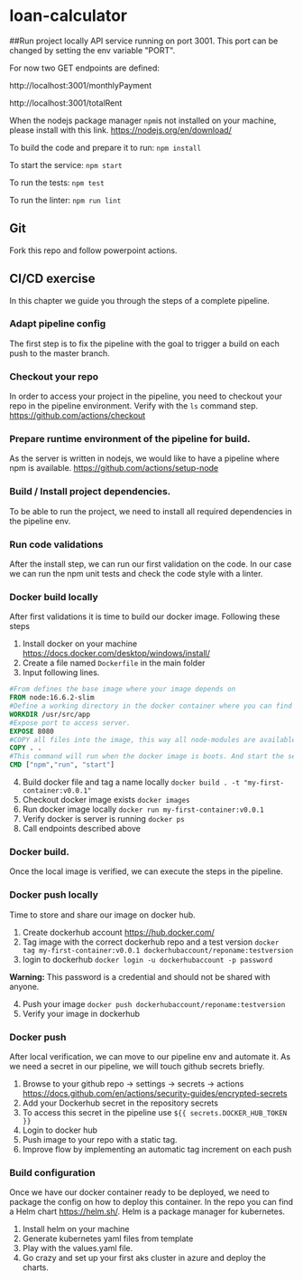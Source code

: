 # loan-calculator

##Run project locally
API service running on port 3001. This port can be changed by setting the env variable "PORT".

For now two GET endpoints are defined:

http://localhost:3001/monthlyPayment

http://localhost:3001/totalRent

When the nodejs package manager `npm`is not installed on your machine, please install with this link.
https://nodejs.org/en/download/

To build the code and prepare it to run:
`npm install`


To start the service:
`npm start`


To run the tests:
`npm test`


To run the linter:
`npm run lint`

## Git
Fork this repo and follow powerpoint actions.

## CI/CD exercise
In this chapter we guide you through the steps of a complete pipeline. 

### Adapt pipeline config
The first step is to fix the pipeline with the goal to trigger a build on each push to the master branch.

### Checkout your repo
In order to access your project in the pipeline, you need to checkout your repo in the pipeline environment. Verify with the `ls` command step.
https://github.com/actions/checkout

### Prepare runtime environment of the pipeline for build.
As the server is written in nodejs, we would like to have a pipeline where npm is available.
https://github.com/actions/setup-node

### Build / Install project dependencies.
To be able to run the project, we need to install all required dependencies in the pipeline env.

### Run code validations
After the install step, we can run our first validation on the code. 
In our case we can run the npm unit tests and check the code style with a linter.

### Docker build locally
After first validations it is time to build our docker image. Following these steps
1) Install docker on your machine https://docs.docker.com/desktop/windows/install/
2) Create a file named `Dockerfile` in the main folder
3) Input following lines.
```dockerfile
#From defines the base image where your image depends on
FROM node:16.6.2-slim
#Define a working directory in the docker container where you can find the code later on.
WORKDIR /usr/src/app
#Expose port to access server. 
EXPOSE 8080
#COPY all files into the image, this way all node-modules are available and you can immediately run the code
COPY . .
#This command will run when the docker image is boots. And start the server.
CMD ["npm","run", "start"]
```
4) Build docker file and tag a name locally `docker build . -t "my-first-container:v0.0.1"`
5) Checkout docker image exists `docker images`
6) Run docker image locally `docker run my-first-container:v0.0.1`
7) Verify docker is server is running `docker ps`
8) Call endpoints described above

### Docker build.
Once the local image is verified, we can execute the steps in the pipeline.

### Docker push locally
Time to store and share our image on docker hub. 
1) Create dockerhub account https://hub.docker.com/
2) Tag image with the correct dockerhub repo and a test version `docker tag my-first-container:v0.0.1 dockerhubaccount/reponame:testversion`
3) login to dockerhub `docker login -u dockerhubaccount -p password`

**Warning:** This password is a credential and should not be shared with anyone.

4) Push your image `docker push dockerhubaccount/reponame:testversion`
5) Verify your image in dockerhub

### Docker push
After local verification, we can move to our pipeline env and automate it. As we need a secret in our pipeline, we will touch github secrets briefly.
1) Browse to your github repo -> settings -> secrets -> actions https://docs.github.com/en/actions/security-guides/encrypted-secrets
2) Add your Dockerhub secret in the repository secrets
3) To access this secret in the pipeline use `${{ secrets.DOCKER_HUB_TOKEN }}`
4) Login to docker hub
5) Push image to your repo with a static tag.
6) Improve flow by implementing an automatic tag increment on each push

### Build configuration
Once we have our docker container ready to be deployed, we need to package the config on how to deploy this container.
In the repo you can find a Helm chart https://helm.sh/. 
Helm is a package manager for kubernetes. 
1) Install helm on your machine
2) Generate kubernetes yaml files from template
3) Play with the values.yaml file.
4) Go crazy and set up your first aks cluster in azure and deploy the charts. 


